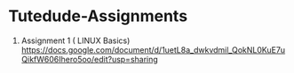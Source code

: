 # Tutedude-Assignments
1. Assignment 1 ( LINUX Basics)
   https://docs.google.com/document/d/1uetL8a_dwkvdmil_QokNL0KuE7uQikfW606Ihero5oo/edit?usp=sharing
